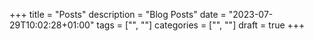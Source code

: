 +++
title = "Posts"
description = "Blog Posts"
date = "2023-07-29T10:02:28+01:00"
tags = ["", ""]
categories = ["", ""]
draft = true
+++
